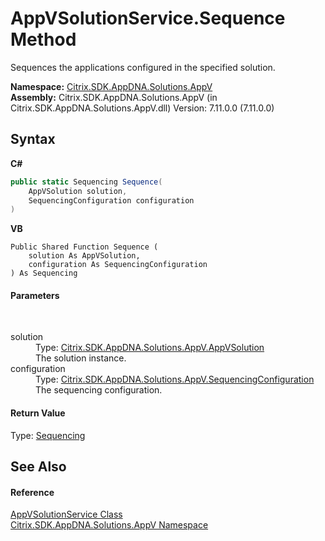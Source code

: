 # AppVSolutionService.Sequence Method 
 

Sequences the applications configured in the specified solution.

**Namespace:**&nbsp;<a href="a638ea88-d709-bd82-5735-d58961438ce5">Citrix.SDK.AppDNA.Solutions.AppV</a><br />**Assembly:**&nbsp;Citrix.SDK.AppDNA.Solutions.AppV (in Citrix.SDK.AppDNA.Solutions.AppV.dll) Version: 7.11.0.0 (7.11.0.0)

## Syntax

**C#**
```csharp
public static Sequencing Sequence(
	AppVSolution solution,
	SequencingConfiguration configuration
)
```

**VB**
```vbnet
Public Shared Function Sequence ( 
	solution As AppVSolution,
	configuration As SequencingConfiguration
) As Sequencing
```


#### Parameters
&nbsp;<dl><dt>solution</dt><dd>Type: <a href="d8488114-88aa-585b-c24c-ca05f94c160f">Citrix.SDK.AppDNA.Solutions.AppV.AppVSolution</a><br />The solution instance.</dd><dt>configuration</dt><dd>Type: <a href="65254e3d-8bcb-f3ed-dcf2-4726e36a6710">Citrix.SDK.AppDNA.Solutions.AppV.SequencingConfiguration</a><br />The sequencing configuration.</dd></dl>

#### Return Value
Type: <a href="e4a53a8f-f41d-538f-ea6c-8e8d13e3e7cd">Sequencing</a><br />

## See Also


#### Reference
<a href="a1d9583a-771a-45b6-2a50-4e49888c7680">AppVSolutionService Class</a><br /><a href="a638ea88-d709-bd82-5735-d58961438ce5">Citrix.SDK.AppDNA.Solutions.AppV Namespace</a><br />